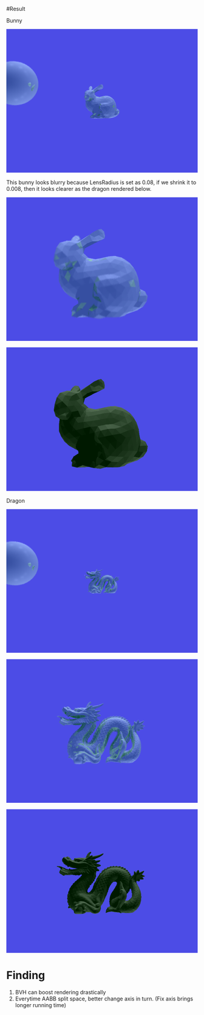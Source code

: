 #Result

Bunny

![bunny_far](./bunny_far.png)



This bunny looks blurry because LensRadius is set as 0.08, if we shrink it to 0.008, then it looks clearer as the dragon rendered below.

![bunny_near](./bunny_near.png)





![bunny_non_reflect](./bunny_non_reflect.png)

Dragon



![dragon_far](dragon_far.png)

![dragon_near](dragon_near.png)

![dragon_non_reflect](dragon_non_reflect.png)

# Finding

1. BVH can boost rendering drastically
2. Everytime AABB split space, better change axis in turn. (Fix axis brings longer running time)

